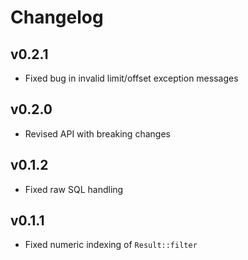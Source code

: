 # Changelog

## v0.2.1

- Fixed bug in invalid limit/offset exception messages

## v0.2.0

- Revised API with breaking changes

## v0.1.2

- Fixed raw SQL handling

## v0.1.1

- Fixed numeric indexing of `Result::filter`

